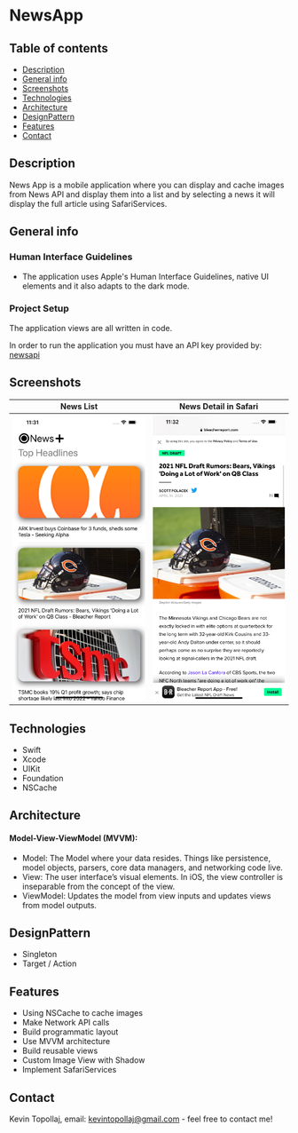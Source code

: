 # NewsApp

## Table of contents
* [Description](#description)
* [General info](#general-info)
* [Screenshots](#screenshots)
* [Technologies](#technologies)
* [Architecture](#architecture)
* [DesignPattern](#designpattern)
* [Features](#features)
* [Contact](#contact)

## Description
News App is a mobile application where you can display and cache images from News API and display them into a list and by selecting a news it will display the full article using SafariServices.

## General info

### Human Interface Guidelines
* The application uses Apple's Human Interface Guidelines, native UI elements and it also adapts to the dark mode.

### Project Setup
The application views are all written in code.

In order to run the application you must have an API key provided by: [newsapi](https://newsapi.org/)


## Screenshots

News List            |  News Detail in Safari
:-------------------------:|:-------------------------:
![](./img/S1.png)  |  ![](./img/S2.png)


## Technologies
* Swift
* Xcode
* UIKit
* Foundation
* NSCache

## Architecture
#### Model-View-ViewModel (MVVM):
* Model: 
The Model where your data resides. Things like persistence, model objects, parsers, core data managers, and networking code live.
* View:
The user interface’s visual elements. In iOS, the view controller is inseparable from the concept of the view.
* ViewModel:
Updates the model from view inputs and updates views from model outputs.

## DesignPattern

* Singleton
* Target / Action

## Features

* Using NSCache to cache images
* Make Network API calls
* Build programmatic layout
* Use MVVM architecture
* Build reusable views
* Custom Image View with Shadow
* Implement SafariServices

## Contact
Kevin Topollaj, email: kevintopollaj@gmail.com - feel free to contact me!
